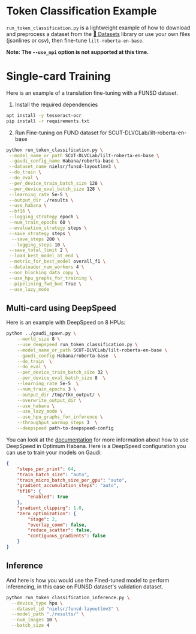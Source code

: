 <!---
Copyright 2022 The HuggingFace Team. All rights reserved.

Licensed under the Apache License, Version 2.0 (the "License");
you may not use this file except in compliance with the License.
You may obtain a copy of the License at

    http://www.apache.org/licenses/LICENSE-2.0

Unless required by applicable law or agreed to in writing, software
distributed under the License is distributed on an "AS IS" BASIS,
WITHOUT WARRANTIES OR CONDITIONS OF ANY KIND, either express or implied.
See the License for the specific language governing permissions and
limitations under the License.
-->

# Token Classification Example

`run_token_classification.py` is a lightweight example of how to download and preprocess a dataset from the [🤗 Datasets](https://github.com/huggingface/datasets) library or use your own files (jsonlines or csv), then fine-tune `lilt-roberta-en-base`.

**Note: The `--use_mpi` option is not supported at this time.**

# Single-card Training

Here is an example of a translation fine-tuning with a FUNSD dataset.

1. Install the required dependencies
```bash
apt install -y tesseract-ocr
pip install -r requirements.txt
```

2. Run Fine-tuning on FUND dataset for SCUT-DLVCLab/lilt-roberta-en-base

```bash
python run_token_classification.py \
 --model_name_or_path SCUT-DLVCLab/lilt-roberta-en-base \
 --gaudi_config_name Habana/roberta-base \
 --dataset_name nielsr/funsd-layoutlmv3 \
 --do_train \
 --do_eval \
 --per_device_train_batch_size 128 \
 --per_device_eval_batch_size 128 \
 --learning_rate 5e-5 \
 --output_dir ./results \
 --use_habana \
 --bf16 \
 --logging_strategy epoch \
 --num_train_epochs 60 \
 --evaluation_strategy steps \
 --save_strategy steps \
  --save_steps 200 \
  --logging_steps 10 \
 --save_total_limit 2 \
 --load_best_model_at_end \
 --metric_for_best_model overall_f1 \
 --dataloader_num_workers 4 \
 --non_blocking_data_copy \
 --use_hpu_graphs_for_training \
 --pipelining_fwd_bwd True \
 --use_lazy_mode 
```

## Multi-card using DeepSpeed

Here is an example with DeepSpeed on 8 HPUs:

```bash
python ../gaudi_spawn.py \
    --world_size 8 \
    --use_deepspeed run_token_classification.py \
    --model_name_or_path SCUT-DLVCLab/lilt-roberta-en-base \
    --gaudi_config Habana/roberta-base  \
    --do_train  \
    --do_eval \
    --per_device_train_batch_size 32 \
    --per_device_eval_batch_size 8  \
    --learning_rate 5e-5  \
    --num_train_epochs 3 \
    --output_dir /tmp/tkn_output/ \
    --overwrite_output_dir \
    --use_habana \
    --use_lazy_mode \
    --use_hpu_graphs_for_inference \
    --throughput_warmup_steps 3  \
    --deepspeed path-to-deepspeed-config
```


You can look at the [documentation](https://huggingface.co/docs/optimum/habana/usage_guides/deepspeed) for more information about how to use DeepSpeed in Optimum Habana.
Here is a DeepSpeed configuration you can use to train your models on Gaudi:
```json
{
    "steps_per_print": 64,
    "train_batch_size": "auto",
    "train_micro_batch_size_per_gpu": "auto",
    "gradient_accumulation_steps": "auto",
    "bf16": {
        "enabled": true
    },
    "gradient_clipping": 1.0,
    "zero_optimization": {
        "stage": 2,
        "overlap_comm": false,
        "reduce_scatter": false,
        "contiguous_gradients": false
    }
}
```

## Inference

And here is how you would use the Fined-tuned model to perform inferencing, in this case on FUNSD dataset's validation dataset.

```bash
python run_token_classification_inference.py \
  --device_type hpu \
  --dataset_id "nielsr/funsd-layoutlmv3" \
  --model_path "./results/" \
  --num_images 10 \
  --batch_size 4
```